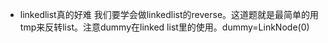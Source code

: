 - linkedlist真的好难
我们要学会做linkedlist的reverse。这道题就是最简单的用tmp来反转list。注意dummy在linked list里的使用。dummy=LinkNode(0)
